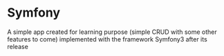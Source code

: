 Symfony
=======

A simple app created for learning purpose (simple CRUD with some other features to come) implemented with the framework Symfony3 after its release
